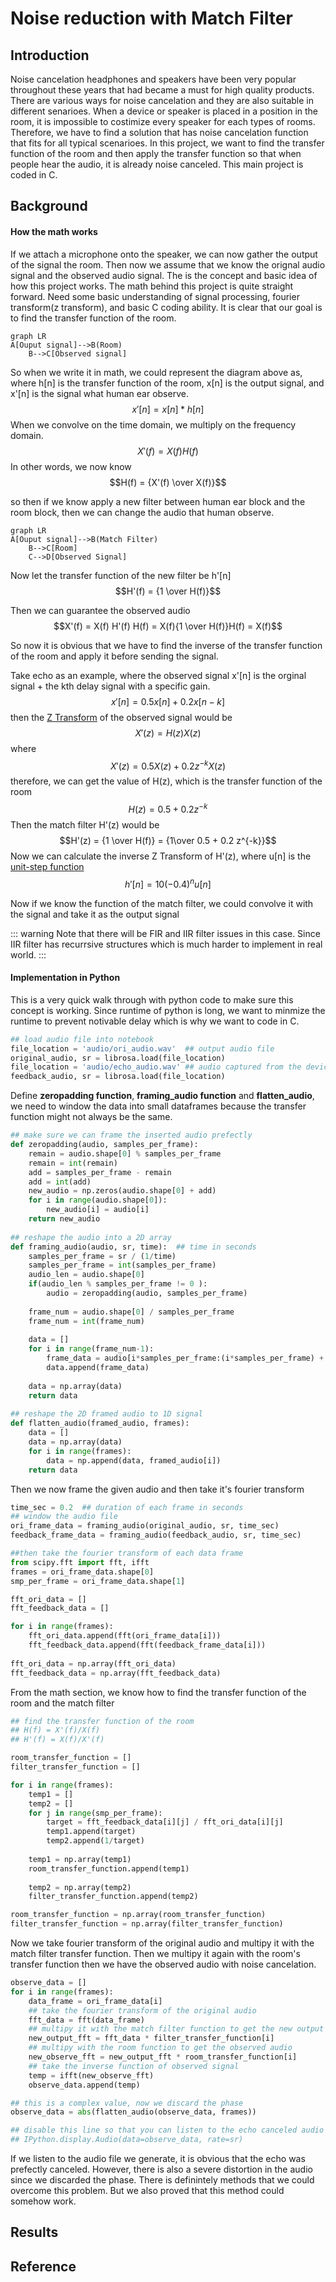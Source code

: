# Noise reduction with Match Filter

## Introduction
Noise cancelation headphones and speakers have been very popular throughout these years that had became a must for high quality products. There are various ways for noise cancelation and they are also suitable in different senarioes. When a device or speaker is placed in a position in the room, it is impossible to costimize every speaker for each types of rooms. Therefore, we have to find a solution that has noise cancelation function that fits for all typical scenarioes. In this project, we want to find the transfer function of the room and then apply the transfer function so that when people hear the audio, it is already noise canceled. This main project is coded in C.  



## Background 
#### How the math works
If we attach a microphone onto the speaker, we can now gather the output of the signal the room. Then now we assume that we know the orignal audio signal and the observed audio signal.
The is the concept and basic idea of how this project works. The math behind this project is quite straight forward. Need some basic understanding of signal processing, fourier transform(z transform), and basic C coding ability. It is clear that our goal is to find the transfer function of the room.

```mermaid
graph LR
A[Ouput signal]-->B(Room)
    B-->C[Observed signal]
```

So when we write it in math, we could represent the diagram above as, where h[n] is the transfer function of the room, x[n] is the output signal, and x'[n] is the signal what human ear observe.
$$ x'[n] = x[n] * h[n] $$
When we convolve on the time domain, we multiply on the frequency domain. 
$$X'(f) = X(f) H(f)$$
In other words, we now know 
$$H(f) = {X'(f) \over X(f)}$$


so then if we know apply a new filter between human ear block and the room block, then we can change the audio that human observe.

``` mermaid
graph LR
A[Ouput signal]-->B(Match Filter)
    B-->C[Room]
    C-->D[Observed Signal]
```

Now let the transfer function of the new filter be h'[n]
$$H'(f) = {1 \over H(f)}$$

Then we can guarantee the observed audio
$$X'(f) = X(f) H'(f) H(f) = X(f){1 \over H(f)}H(f) = X(f)$$

So now it is obvious that we have to find the inverse of the transfer function of the room and apply it before sending the signal.

Take echo as an example, where the observed signal  x'[n] is the orginal signal + the kth delay signal with a specific gain.
$$x'[n] = 0.5x[n] + 0.2x[n-k]$$
then the [Z Transform](https://en.wikipedia.org/wiki/Z-transform#:~:text=In%20mathematics%20and%20signal%20processing,transform%20(s%2Ddomain).) of the observed signal would be
$$X'(z) = H(z)X(z)$$
where
$$X'(z) = 0.5X(z)+0.2z^{-k}X(z)$$
therefore, we can get the value of H(z), which is the transfer function of the room
$$H(z) = 0.5 + 0.2 z^{-k}$$
Then the match filter H'(z) would be 
$$H'(z) = {1 \over H(f)} = {1\over 0.5 + 0.2 z^{-k}}$$
Now we can calculate the inverse Z Transform of H'(z), where u[n] is the [unit-step function](https://www.intmath.com/laplace-transformation/1a-unit-step-functions-definition.php)
$$h'[n] = 10(-0.4)^n u[n]$$

Now if we know the function of the match filter, we could convolve it with the signal and take it as the output signal


::: warning
Note that there will be FIR and IIR filter issues in this case. Since IIR filter has recurrsive structures which is much harder to implement in real world.
:::

#### Implementation in Python
This is a very quick walk through with python code to make sure this concept is working. Since runtime of python is long, we want to minmize the runtime to prevent notivable delay which is why we want to code in C. 

``` python 3.7.0
## load audio file into notebook
file_location = 'audio/ori_audio.wav'  ## output audio file
original_audio, sr = librosa.load(file_location)
file_location = 'audio/echo_audio.wav' ## audio captured from the device
feedback_audio, sr = librosa.load(file_location)
```
Define **zeropadding function**, **framing_audio function** and **flatten_audio**, we need to window the data into small dataframes because the transfer function might not always be the same.
``` python 3.7.0
## make sure we can frame the inserted audio prefectly
def zeropadding(audio, samples_per_frame):
    remain = audio.shape[0] % samples_per_frame
    remain = int(remain)
    add = samples_per_frame - remain
    add = int(add)
    new_audio = np.zeros(audio.shape[0] + add)
    for i in range(audio.shape[0]):
        new_audio[i] = audio[i]
    return new_audio
  
## reshape the audio into a 2D array   
def framing_audio(audio, sr, time):  ## time in seconds
    samples_per_frame = sr / (1/time)
    samples_per_frame = int(samples_per_frame)
    audio_len = audio.shape[0]
    if(audio_len % samples_per_frame != 0 ):
        audio = zeropadding(audio, samples_per_frame)
        
    frame_num = audio.shape[0] / samples_per_frame
    frame_num = int(frame_num)
    
    data = []
    for i in range(frame_num-1):
        frame_data = audio[i*samples_per_frame:(i*samples_per_frame) + samples_per_frame-1]
        data.append(frame_data)
        
    data = np.array(data)
    return data
    
## reshape the 2D framed audio to 1D signal 
def flatten_audio(framed_audio, frames):
    data = []
    data = np.array(data)
    for i in range(frames):
        data = np.append(data, framed_audio[i])
    return data
```

Then we now frame the given audio and then take it's fourier transform
``` python 3.7.0
time_sec = 0.2  ## duration of each frame in seconds
## window the audio file
ori_frame_data = framing_audio(original_audio, sr, time_sec)
feedback_frame_data = framing_audio(feedback_audio, sr, time_sec)

##then take the fourier transform of each data frame
from scipy.fft import fft, ifft
frames = ori_frame_data.shape[0]
smp_per_frame = ori_frame_data.shape[1]

fft_ori_data = []
fft_feedback_data = []

for i in range(frames):
    fft_ori_data.append(fft(ori_frame_data[i]))
    fft_feedback_data.append(fft(feedback_frame_data[i]))
    
fft_ori_data = np.array(fft_ori_data)
fft_feedback_data = np.array(fft_feedback_data)
```

From the math section, we know how to find the transfer function of the room and the match filter

``` python 3.7.0
## find the transfer function of the room
## H(f) = X'(f)/X(f)
## H'(f) = X(f)/X'(f)

room_transfer_function = []
filter_transfer_function = []

for i in range(frames):
    temp1 = []
    temp2 = []
    for j in range(smp_per_frame):
        target = fft_feedback_data[i][j] / fft_ori_data[i][j]
        temp1.append(target)
        temp2.append(1/target)
            
    temp1 = np.array(temp1)
    room_transfer_function.append(temp1)
    
    temp2 = np.array(temp2)
    filter_transfer_function.append(temp2)

room_transfer_function = np.array(room_transfer_function)
filter_transfer_function = np.array(filter_transfer_function)
```
Now we take fourier transform of the original audio and multipy it with the match filter transfer function. Then we multipy it again with the room's transfer function then we have the observed audio with noise cancelation.

``` python 3.7.0
observe_data = []
for i in range(frames):
    data_frame = ori_frame_data[i]
    ## take the fourier transform of the original audio
    fft_data = fft(data_frame)
    ## multipy it with the match filter function to get the new output audio
    new_output_fft = fft_data * filter_transfer_function[i]
    ## multipy with the room function to get the observed audio
    new_observe_fft = new_output_fft * room_transfer_function[i]
    ## take the inverse function of observed signal 
    temp = ifft(new_observe_fft)
    observe_data.append(temp)

## this is a complex value, now we discard the phase 
observe_data = abs(flatten_audio(observe_data, frames))

## disable this line so that you can listen to the echo canceled audio
## IPython.display.Audio(data=observe_data, rate=sr)

```
If we listen to the audio file we generate, it is obvious that the echo was prefectly canceled. However, there is also a severe distortion in the audio since we discarded the phase. There is definintely methods that we could overcome this problem. But we also proved that this method could somehow work.

## Results


## Reference
